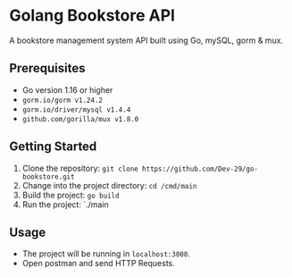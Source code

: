# Golang Bookstore API

A bookstore management system API built using Go, mySQL, gorm & mux.

## Prerequisites

- Go version 1.16 or higher
- `gorm.io/gorm v1.24.2`
- `gorm.io/driver/mysql v1.4.4`
- `github.com/gorilla/mux v1.8.0`

## Getting Started

1. Clone the repository: `git clone https://github.com/Dev-29/go-bookstore.git`
2. Change into the project directory: `cd /cmd/main`
3. Build the project: `go build`
4. Run the project: `./main

## Usage

- The project will be running in `localhost:3000`.
- Open postman and send HTTP Requests.
